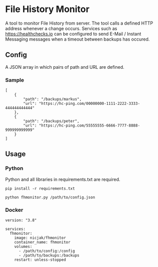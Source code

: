 # File History Monitor
A tool to monitor File History from server. The tool calls a defined HTTP address whenever a change occurs. Services such as https://healthchecks.io can be configured to send E-Mail / Instant Messaging messages when a timeout between backups has occured.

## Config
A JSON array in which pairs of path and URL are defined.

### Sample

```
[
    {
        "path": "/backups/markus",
        "url": "https://hc-ping.com/00000000-1111-2222-3333-444444444444"
    },
    {
        "path": "/backups/peter",
        "url": "https://hc-ping.com/55555555-6666-7777-8888-999999999999"
    }
]
```

## Usage

### Python
Python and all libraries in requirements.txt are required.

```
pip install -r requirements.txt
```

```
python fhmonitor.py /path/to/config.json
```

### Docker

```
version: "3.8"

services:
  fhmonitor:
    image: nicjak/fhmonitor
    container_name: fhmonitor
    volumes:
      - /path/to/config:/config
      - /path/to/backups:/backups
    restart: unless-stopped
```